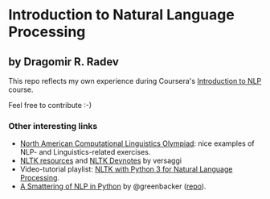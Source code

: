 # Introduction to Natural Language Processing
## by Dragomir R. Radev

This repo reflects my own experience during Coursera's [Introduction to NLP](https://www.coursera.org/course/nlpintro) course.

Feel free to contribute :-)


### Other interesting links

- [North American Computational Linguistics Olympiad](http://www.nacloweb.org/past_olympiads.php): nice examples of NLP- and Linguistics-related exercises.
- [NLTK resources](https://www.dropbox.com/sh/mty6ajh3tk6wn8p/AABlAPkyUCS0CdoFRPpN2x4qa?dl=0) and [NLTK Devnotes](https://www.evernote.com/shard/s410/sh/403b3361-a129-4d11-b91c-f4f8c50df2de/43b5baa31bb07c63) by versaggi
- Video-tutorial playlist: [NLTK with Python 3 for Natural Language Processing](https://www.youtube.com/playlist?list=PLQVvvaa0QuDf2JswnfiGkliBInZnIC4HL).
- [A Smattering of NLP in Python](http://nbviewer.ipython.org/github/charlieg/A-Smattering-of-NLP-in-Python/blob/master/A%20Smattering%20of%20NLP%20in%20Python.ipynb) by @greenbacker ([repo](https://github.com/charlieg/A-Smattering-of-NLP-in-Python)).
